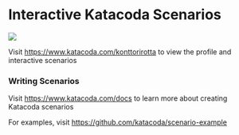 # Interactive Katacoda Scenarios

[![](http://shields.katacoda.com/katacoda/konttorirotta/count.svg)](https://www.katacoda.com/konttorirotta "Get your profile on Katacoda.com")

Visit https://www.katacoda.com/konttorirotta to view the profile and interactive scenarios

### Writing Scenarios
Visit https://www.katacoda.com/docs to learn more about creating Katacoda scenarios

For examples, visit https://github.com/katacoda/scenario-example

